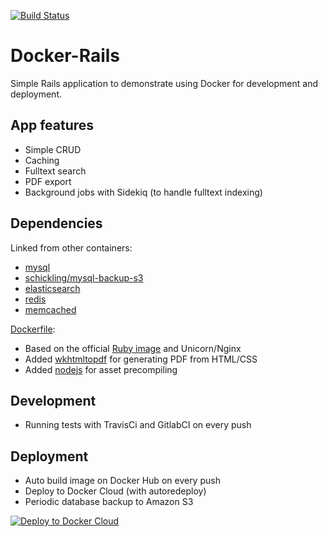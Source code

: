 [![Build Status](https://travis-ci.org/ledermann/docker-rails.svg?branch=master)](https://travis-ci.org/ledermann/docker-rails.svg?branch=master)

# Docker-Rails

Simple Rails application to demonstrate using Docker for development and deployment.


## App features

- Simple CRUD
- Caching
- Fulltext search
- PDF export
- Background jobs with Sidekiq (to handle fulltext indexing)


## Dependencies

Linked from other containers:

- [mysql](https://hub.docker.com/_/mysql/)
- [schickling/mysql-backup-s3](https://hub.docker.com/r/schickling/mysql-backup-s3/)
- [elasticsearch](https://hub.docker.com/_/elasticsearch/)
- [redis](https://hub.docker.com/_/redis/)
- [memcached](https://hub.docker.com/_/memcached/)


[Dockerfile](/Dockerfile):

- Based on the official [Ruby image](https://hub.docker.com/_/ruby/) and Unicorn/Nginx
- Added [wkhtmltopdf](http://wkhtmltopdf.org/) for generating PDF from HTML/CSS
- Added [nodejs](https://nodejs.org/) for asset precompiling


## Development

- Running tests with TravisCi and GitlabCI on every push


## Deployment

- Auto build image on Docker Hub on every push
- Deploy to Docker Cloud (with autoredeploy)
- Periodic database backup to Amazon S3

[![Deploy to Docker Cloud](https://files.cloud.docker.com/images/deploy-to-dockercloud.svg)](https://cloud.docker.com/stack/deploy/?repo=https://github.com/ledermann/docker-rails)
